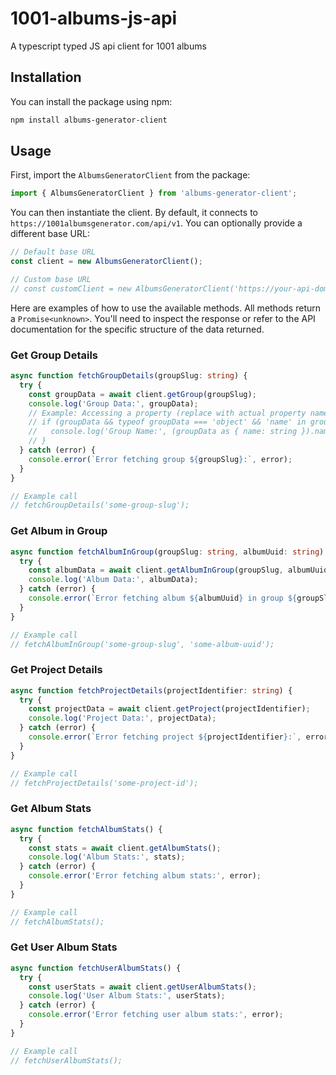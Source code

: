 # 1001-albums-js-api
A typescript typed JS api client for 1001 albums

## Installation

You can install the package using npm:

```bash
npm install albums-generator-client
```

## Usage

First, import the `AlbumsGeneratorClient` from the package:

```typescript
import { AlbumsGeneratorClient } from 'albums-generator-client';
```

You can then instantiate the client. By default, it connects to `https://1001albumsgenerator.com/api/v1`. You can optionally provide a different base URL:

```typescript
// Default base URL
const client = new AlbumsGeneratorClient();

// Custom base URL
// const customClient = new AlbumsGeneratorClient('https://your-api-domain.com/api/v1');
```

Here are examples of how to use the available methods. All methods return a `Promise<unknown>`. You'll need to inspect the response or refer to the API documentation for the specific structure of the data returned.

### Get Group Details

```typescript
async function fetchGroupDetails(groupSlug: string) {
  try {
    const groupData = await client.getGroup(groupSlug);
    console.log('Group Data:', groupData);
    // Example: Accessing a property (replace with actual property names)
    // if (groupData && typeof groupData === 'object' && 'name' in groupData) {
    //   console.log('Group Name:', (groupData as { name: string }).name);
    // }
  } catch (error) {
    console.error(`Error fetching group ${groupSlug}:`, error);
  }
}

// Example call
// fetchGroupDetails('some-group-slug');
```

### Get Album in Group

```typescript
async function fetchAlbumInGroup(groupSlug: string, albumUuid: string) {
  try {
    const albumData = await client.getAlbumInGroup(groupSlug, albumUuid);
    console.log('Album Data:', albumData);
  } catch (error) {
    console.error(`Error fetching album ${albumUuid} in group ${groupSlug}:`, error);
  }
}

// Example call
// fetchAlbumInGroup('some-group-slug', 'some-album-uuid');
```

### Get Project Details

```typescript
async function fetchProjectDetails(projectIdentifier: string) {
  try {
    const projectData = await client.getProject(projectIdentifier);
    console.log('Project Data:', projectData);
  } catch (error) {
    console.error(`Error fetching project ${projectIdentifier}:`, error);
  }
}

// Example call
// fetchProjectDetails('some-project-id');
```

### Get Album Stats

```typescript
async function fetchAlbumStats() {
  try {
    const stats = await client.getAlbumStats();
    console.log('Album Stats:', stats);
  } catch (error) {
    console.error('Error fetching album stats:', error);
  }
}

// Example call
// fetchAlbumStats();
```

### Get User Album Stats

```typescript
async function fetchUserAlbumStats() {
  try {
    const userStats = await client.getUserAlbumStats();
    console.log('User Album Stats:', userStats);
  } catch (error) {
    console.error('Error fetching user album stats:', error);
  }
}

// Example call
// fetchUserAlbumStats();
```
